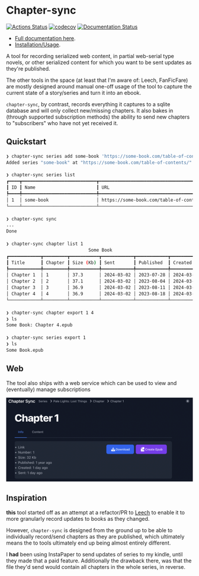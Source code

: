 # Chapter-sync

[![Actions Status](https://github.com/DanCardin/chapter-sync/actions/workflows/test.yml/badge.svg)](https://github.com/dancardin/chapter-sync/actions)
[![codecov](https://codecov.io/gh/DanCardin/chapter-sync/graph/badge.svg?token=e8T6QN2tTz)](https://codecov.io/gh/DanCardin/chapter-sync)
[![Documentation Status](https://readthedocs.org/projects/chapter-sync/badge/?version=latest)](https://chapter-sync.readthedocs.io/en/latest/?badge=latest)

- [Full documentation here](https://chapter-sync.readthedocs.io/en/latest/).
- [Installation/Usage](https://chapter-sync.readthedocs.io/en/latest/installation.html).

A tool for recording serialized web content, in partial web-serial type novels,
or other serialized content for which you want to be sent updates as they're
published.

The other tools in the space (at least that I'm aware of: Leech, FanFicFare) are
mostly designed around manual one-off usage of the tool to capture the current
state of a story/series and turn it into an ebook.

`chapter-sync`, by contrast, records everything it captures to a sqlite database
and will only collect new/missing chapters. It also bakes in (through supported
subscription methods) the ability to send new chapters to "subscribers" who have
not yet received it.

## Quickstart

```bash
❯ chapter-sync series add some-book 'https://some-book.com/table-of-contents/' --title 'Some Book' --settings '{"content_selector": "#main .entry-content", "chapter_selector": "#main .entry-content > ul > li > a"}'
Added series "some-book" at "https://some-book.com/table-of-contents/"

❯ chapter-sync series list
┏━━━━┳━━━━━━━━━━━━━━━━━━━━━━━━━━━━┳━━━━━━━━━━━━━━━━━━━━━━━━━━━━━━━━━━━━━━┓
┃ ID ┃ Name                       ┃ URL                                  ┃
┡━━━━╇━━━━━━━━━━━━━━━━━━━━━━━━━━━━╇━━━━━━━━━━━━━━━━━━━━━━━━━━━━━━━━━━━━━━┩
│ 1  │ some-book                  │ https://some-book.com/table-of-cont… │
└────┴────────────────────────────┴──────────────────────────────────────┘

❯ chapter-sync sync
...
Done

❯ chapter-sync chapter list 1
                               Some Book
┏━━━━━━━━━━━━┳━━━━━━━━━┳━━━━━━━━━━━┳━━━━━━━━━━━━┳━━━━━━━━━━━━┳━━━━━━━━━━━━┓
┃ Title      ┃ Chapter ┃ Size (Kb) ┃ Sent       ┃ Published  ┃ Created    ┃
┡━━━━━━━━━━━━╇━━━━━━━━━╇━━━━━━━━━━━╇━━━━━━━━━━━━╇━━━━━━━━━━━━╇━━━━━━━━━━━━┩
│ Chapter 1  │ 1       │ 37.3      │ 2024-03-02 │ 2023-07-28 │ 2024-03-02 │
│ Chapter 2  │ 2       │ 37.1      │ 2024-03-02 │ 2023-08-04 │ 2024-03-02 │
│ Chapter 3  │ 3       │ 36.9      │ 2024-03-02 │ 2023-08-11 │ 2024-03-02 │
│ Chapter 4  │ 4       │ 36.9      │ 2024-03-02 │ 2023-08-18 │ 2024-03-02 │
└────────────┴─────────┴───────────┴────────────┴────────────┴────────────┘

❯ chapter-sync chapter export 1 4
❯ ls
Some Book: Chapter 4.epub

❯ chapter-sync series export 1
❯ ls
Some Book.epub
```

## Web

The tool also ships with a web service which can be used to view and
(eventually) manage subscriptions

![Web Example](docs/web.png)

## Inspiration

**this** tool started off as an attempt at a refactor/PR to
[Leech](https://github.com/kemayo/leech) to enable it to more granularly record
updates to books as they changed.

However, `chapter-sync` is designed from the ground up to be able to
individually record/send chapters as they are published, which ultimately means
the to tools ultimately end up being almost entirely different.

I **had** been using InstaPaper to send updates of series to my kindle, until
they made that a paid feature. Additionally the drawback there, was that the
file they'd send would contain all chapters in the whole series, in reverse.
